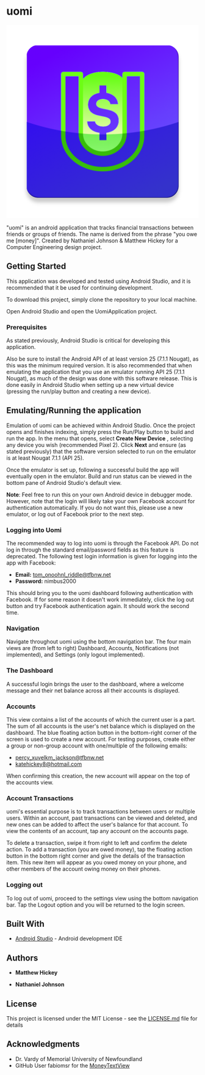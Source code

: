 # uomi

![uomiAppIcon](https://github.com/hickeyjohnson/uomi_application/blob/master/app/src/main/ic_glossy_app_icon-web.png)

"uomi" is an android application that tracks financial transactions between friends or groups of friends. The name is derived from the phrase "you owe me \[money\]". Created by Nathaniel Johnson &amp; Matthew Hickey for a Computer Engineering design project. 

## Getting Started

This application was developed and tested using Android Studio, and it is recommended that it be used for continuing development.

To download this project, simply clone the repository to your local machine.

Open Android Studio and open the UomiApplication project.

### Prerequisites

As stated previously, Android Studio is critical for developing this application.

Also be sure to install the Android API of at least version 25 (7.1.1 Nougat), as this was the minimum required version.
It is also recommended that when emulating the application that you use an emulator running API 25 (7.1.1 Nougat),
as much of the design was done with this software release. This is done easily in Android Studio when
setting up a new virtual device (pressing the run/play button and creating a new device).

## Emulating/Running the application

Emulation of uomi can be achieved within Android Studio. Once the project opens and finishes indexing,
simply press the Run/Play button to build and run the app. In the menu that opens, select **Create New Device**
, selecting any device you wish (recommended Pixel 2). Click **Next** and ensure (as stated previously)
that the software version selected to run on the emulator is at least Nougat 7.1.1 (API 25).

Once the emulator is set up, following a successful build the app will eventually open in the emulator.
Build and run status can be viewed in the bottom pane of Android Studio's default view.

**Note**: Feel free to run this on your own Android device in debugger mode. However, note that the login
will likely take your own Facebook account for authentication automatically. If you do not want this, please 
use a new emulator, or log out of Facebook prior to the next step.

### Logging into Uomi
The recommended way to log into uomi is through the Facebook API. Do not log in through the standard
email/password fields as this feature is deprecated. The following test login information is given for logging
into the app with Facebook:

* **Email:** tom_onoohnl_riddle@tfbnw.net
* **Password:** nimbus2000

This should bring you to the uomi dashboard following authentication with Facebook. If for some reason
it doesn't work immediately, click the log out button and try Facebook authentication again. It should
work the second time.

### Navigation

Navigate throughout uomi using the bottom navigation bar. The four main views are (from left to right)
Dashboard, Accounts, Notifications (not implemented), and Settings (only logout implemented).

### The Dashboard

A successful login brings the user to the dashboard, where a welcome message and their net balance
across all their accounts is displayed.

### Accounts

This view contains a list of the accounts of which the current user is a part. The sum of all accounts
is the user's net balance which is displayed on the dashboard. The blue floating action button in the
bottom-right corner of the screen is used to create a new account. For testing purposes, create either
a group or non-group account with one/multiple of the following emails:

* percy_xuvelkm_jackson@tfbnw.net
* katehickey8@hotmail.com

When confirming this creation, the new account will appear on the top of the accounts view.

### Account Transactions

uomi's essential purpose is to track transactions between users or multiple users. Within an account,
past transactions can be viewed and deleted, and new ones can be added to affect the user's balance
for that account. To view the contents of an account, tap any account on the accounts page.

To delete a transaction, swipe it from right to left and confirm the delete action. To add a transaction
(you are owed money), tap the floating action button in the bottom right corner and give the details
of the transaction item. This new item will appear as you owed money on your phone, and other members
of the account owing money on their phones.

### Logging out

To log out of uomi, proceed to the settings view using the bottom navigation bar. Tap the Logout option
and you will be returned to the login screen. 


## Built With

* [Android Studio](https://developer.android.com/studio/) - Android development IDE

## Authors

* **Matthew Hickey**

* **Nathaniel Johnson**

## License

This project is licensed under the MIT License - see the [LICENSE.md](LICENSE.md) file for details

## Acknowledgments

* Dr. Vardy of Memorial University of Newfoundland
* GitHub User fabiomsr for the [MoneyTextView](https://github.com/fabiomsr/MoneyTextView)
